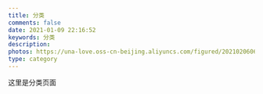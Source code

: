 ```yaml
---
title: 分类
comments: false
date: 2021-01-09 22:16:52
keywords: 分类
description:
photos: https://una-love.oss-cn-beijing.aliyuncs.com/figured/2021020606.jpg
type: category
---
```

这里是分类页面